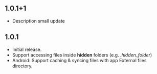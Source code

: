 ## 1.0.1+1

* Description small update

## 1.0.1

* Initial release.
* Support accessing files inside **hidden** folders (e.g. *.hidden_folder*)
* Android: Support caching & syncing files with app External files directory.